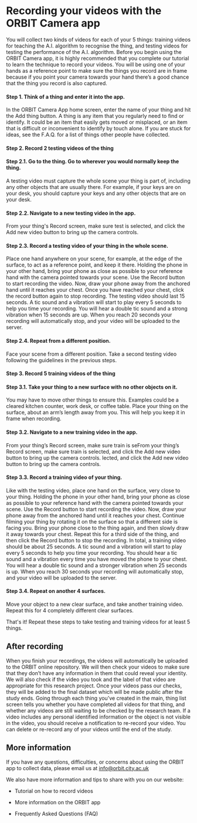 # Recording your videos with the ORBIT Camera app  

You will collect two kinds of videos for each of your 5 things: training videos for teaching the A.I. algorithm to recognise the thing, and testing videos for testing the performance of the A.I. algorithm. Before you begin using the ORBIT Camera app, it is highly recommended that you complete our tutorial to learn the technique to record your videos. You will be using one of your hands as a reference point to make sure the things you record are in frame because if you point your camera towards your hand there’s a good chance that the thing you record is also captured.

#### Step 1. Think of a thing and enter it into the app.
In the ORBIT Camera App home screen, enter the name of your thing and hit the Add thing button. A thing is any item that you regularly need to find or identify. It could be an item that easily gets moved or misplaced, or an item that is difficult or inconvenient to identify by touch alone. If you are stuck for ideas, see the F.A.Q. for a list of things other people have collected. 

#### Step 2. Record 2 testing videos of the thing

#### Step 2.1. Go to the thing. Go to wherever you would normally keep the thing. 
A testing video must capture the whole scene your thing is part of, including any other objects that are usually there. For example, if your keys are on your desk, you should capture your keys and any other objects that are on your desk.  

#### Step 2.2. Navigate to a new testing video in the app.
From your thing's Record screen, make sure test is selected, and click the Add new video button to bring up the camera controls. 
 
#### Step 2.3. Record a testing video of your thing in the whole scene. 
Place one hand anywhere on your scene, for example, at the edge of the surface, to act as a reference point, and keep it there. Holding the phone in your other hand, bring your phone as close as possible to your reference hand with the camera pointed towards your scene. Use the Record button to start recording the video. Now, draw your phone away from the anchored hand until it reaches your chest. Once you have reached your chest, click the record button again to stop recording. The testing video should last 15 seconds. A tic sound and a vibration will start to play every 5 seconds to help you time your recording. You will hear a double tic sound and a strong vibration when 15 seconds are up. When you reach 20 seconds your recording will automatically stop, and your video will be uploaded to the server.  

#### Step 2.4. Repeat from a different position. 
Face your scene from a different position. Take a second testing video following the guidelines in the previous steps.

#### Step 3. Record 5 training videos of the thing 

#### Step 3.1. Take your thing to a new surface with no other objects on it. 
You may have to move other things to ensure this. Examples could be a cleared kitchen counter, work desk, or coffee table. Place your thing on the surface, about an arm’s length away from you. This will help you keep it in frame when recording.

#### Step 3.2. Navigate to a new training video in the app. 
From your thing’s Record screen, make sure train is seFrom your thing’s Record screen, make sure train is selected, and click the Add new video button to bring up the camera controls. lected, and click the Add new video button to bring up the camera controls. 

#### Step 3.3. Record a training video of your thing. 
Like with the testing video, place one hand on the surface, very close to your thing. Holding the phone in your other hand, bring your phone as close as possible to your reference hand with the camera pointed towards your scene. Use the Record button to start recording the video. Now, draw your phone away from the anchored hand until it reaches your chest. Continue filming your thing by rotating it on the surface so that a different side is facing you. Bring your phone close to the thing again, and then slowly draw it away towards your chest. Repeat this for a third side of the thing, and then click the Record button to stop the recording. In total, a training video should be about 25 seconds. A tic sound and a vibration will start to play every 5 seconds to help you time your recording. You should hear a tic sound and a vibration every time you have moved the phone to your chest. You will hear a double tic sound and a stronger vibration when 25 seconds is up. When you reach 30 seconds your recording will automatically stop, and your video will be uploaded to the server.

#### Step 3.4. Repeat on another 4 surfaces. 
Move your object to a new clear surface, and take another training video. Repeat this for 4 completely different clear surfaces.

That's it! Repeat these steps to take testing and training videos for at least 5 things. 

## After recording  

When you finish your recordings, the videos will automatically be uploaded to the ORBIT online repository. We will then check your videos to make sure that they don’t have any information in them that could reveal your identity. We will also check if the video you took and the label of that video are appropriate for this research project. Once your videos pass our checks, they will be added to the final dataset which will be made public after the study ends. Going through each thing you’ve created in the main, thing list screen tells you whether you have completed all videos for that thing, and whether any videos are still waiting to be checked by the research team. If a video includes any personal identified information or the object is not visible in the video, you should receive a notification to re-record your video. You can delete or re-record any of your videos until the end of the study.

## More information  

If you have any questions, difficulties, or concerns about using the ORBIT app to collect data, please email us at info@orbit.city.ac.uk  

We also have more information and tips to share with you on our website: 

- Tutorial on how to record videos 

- More information on the ORBIT app 

- Frequently Asked Questions (FAQ) 
